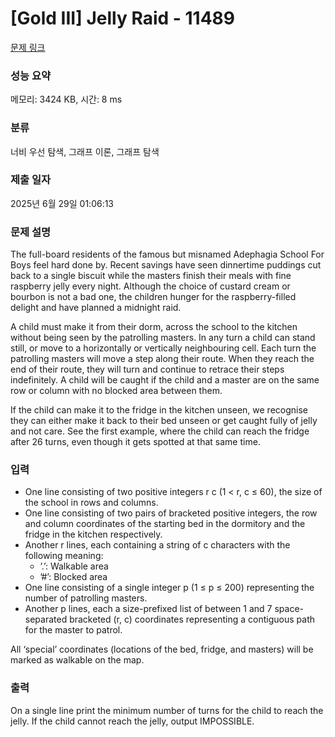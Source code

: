 # [Gold III] Jelly Raid - 11489 

[문제 링크](https://www.acmicpc.net/problem/11489) 

### 성능 요약

메모리: 3424 KB, 시간: 8 ms

### 분류

너비 우선 탐색, 그래프 이론, 그래프 탐색

### 제출 일자

2025년 6월 29일 01:06:13

### 문제 설명

<p>The full-board residents of the famous but misnamed Adephagia School For Boys feel hard done by. Recent savings have seen dinnertime puddings cut back to a single biscuit while the masters finish their meals with fine raspberry jelly every night. Although the choice of custard cream or bourbon is not a bad one, the children hunger for the raspberry-filled delight and have planned a midnight raid.</p>

<p>A child must make it from their dorm, across the school to the kitchen without being seen by the patrolling masters. In any turn a child can stand still, or move to a horizontally or vertically neighbouring cell. Each turn the patrolling masters will move a step along their route. When they reach the end of their route, they will turn and continue to retrace their steps indefinitely. A child will be caught if the child and a master are on the same row or column with no blocked area between them.</p>

<p>If the child can make it to the fridge in the kitchen unseen, we recognise they can either make it back to their bed unseen or get caught fully of jelly and not care. See the first example, where the child can reach the fridge after 26 turns, even though it gets spotted at that same time.</p>

### 입력 

 <ul>
	<li>One line consisting of two positive integers r c (1 < r, c ≤ 60), the size of the school in rows and columns.</li>
	<li>One line consisting of two pairs of bracketed positive integers, the row and column coordinates of the starting bed in the dormitory and the fridge in the kitchen respectively.</li>
	<li>Another r lines, each containing a string of c characters with the following meaning:
	<ul>
		<li>’.’: Walkable area</li>
		<li>’#’: Blocked area</li>
	</ul>
	</li>
	<li>One line consisting of a single integer p (1 ≤ p ≤ 200) representing the number of patrolling masters.</li>
	<li>Another p lines, each a size-prefixed list of between 1 and 7 space-separated bracketed (r, c) coordinates representing a contiguous path for the master to patrol.</li>
</ul>

<p>All ‘special’ coordinates (locations of the bed, fridge, and masters) will be marked as walkable on the map.</p>

### 출력 

 <p>On a single line print the minimum number of turns for the child to reach the jelly. If the child cannot reach the jelly, output IMPOSSIBLE.</p>

